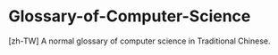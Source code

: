 # Glossary-of-Computer-Science
[zh-TW] A normal glossary of computer science in Traditional Chinese.
